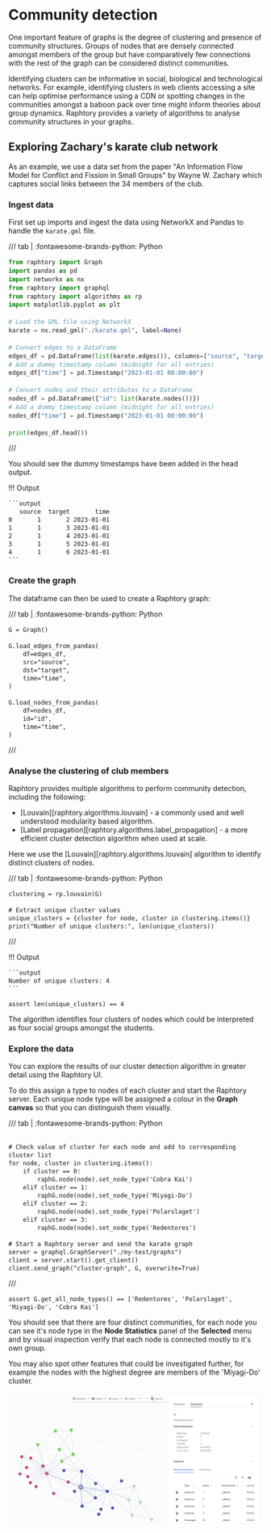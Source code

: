 # Community detection

One important feature of graphs is the degree of clustering and presence of community structures. Groups of nodes that are densely connected amongst members of the group but have comparatively few connections with the rest of the graph can be considered distinct communities.

Identifying clusters can be informative in social, biological and technological networks. For example, identifying clusters in web clients accessing a site can help optimise performance using a CDN or spotting changes in the communities amongst a baboon pack over time might inform theories about group dynamics. Raphtory provides a variety of algorithms to analyse community structures in your graphs.

## Exploring Zachary's karate club network

As an example, we use a data set from the paper "An Information Flow Model for Conflict and Fission in Small Groups" by Wayne W. Zachary which captures social links between the 34 members of the club.

### Ingest data

First set up imports and ingest the data using NetworkX and Pandas to handle the `karate.gml` file.

/// tab | :fontawesome-brands-python: Python
```python
from raphtory import Graph
import pandas as pd
import networkx as nx
from raphtory import graphql
from raphtory import algorithms as rp
import matplotlib.pyplot as plt

# Load the GML file using NetworkX
karate = nx.read_gml("./karate.gml", label=None)

# Convert edges to a DataFrame
edges_df = pd.DataFrame(list(karate.edges()), columns=["source", "target"])
# Add a dummy timestamp column (midnight for all entries)
edges_df["time"] = pd.Timestamp("2023-01-01 00:00:00")

# Convert nodes and their attributes to a DataFrame
nodes_df = pd.DataFrame({"id": list(karate.nodes())})
# Add a dummy timestamp column (midnight for all entries)
nodes_df["time"] = pd.Timestamp("2023-01-01 00:00:00")

print(edges_df.head())
```
///

You should see the dummy timestamps have been added in the head output.

!!! Output

    ```output
       source  target       time
    0       1       2 2023-01-01
    1       1       3 2023-01-01
    2       1       4 2023-01-01
    3       1       5 2023-01-01
    4       1       6 2023-01-01
    ```

### Create the graph

The dataframe can then be used to create a Raphtory graph:

/// tab | :fontawesome-brands-python: Python
```{.python continuation}
G = Graph()

G.load_edges_from_pandas(
    df=edges_df,
    src="source",
    dst="target",
    time="time",
)

G.load_nodes_from_pandas(
    df=nodes_df,
    id="id",
    time="time",
)
```
///

### Analyse the clustering of club members

Raphtory provides multiple algorithms to perform community detection, including the following:

- [Louvain][raphtory.algorithms.louvain] - a commonly used and well understood modularity based algorithm.
- [Label propagation][raphtory.algorithms.label_propagation] - a more efficient cluster detection algorithm when used at scale.

Here we use the [Louvain][raphtory.algorithms.louvain] algorithm to identify distinct clusters of nodes.

/// tab | :fontawesome-brands-python: Python
```{.python continuation}
clustering = rp.louvain(G)

# Extract unique cluster values
unique_clusters = {cluster for node, cluster in clustering.items()}
print("Number of unique clusters:", len(unique_clusters))
```
///

!!! Output

    ```output
    Number of unique clusters: 4
    ```

```{.python continuation hide}
assert len(unique_clusters) == 4
```

The algorithm identifies four clusters of nodes which could be interpreted as four social groups amongst the students.

### Explore the data

You can explore the results of our cluster detection algorithm in greater detail using the Raphtory UI.

To do this assign a type to nodes of each cluster and start the Raphtory server. Each unique node type will be assigned a colour in the **Graph canvas** so that you can distinguish them visually.

/// tab | :fontawesome-brands-python: Python
```{.python continuation}

# Check value of cluster for each node and add to corresponding cluster list
for node, cluster in clustering.items():
    if cluster == 0:
        raphG.node(node).set_node_type('Cobra Kai')
    elif cluster == 1:
        raphG.node(node).set_node_type('Miyagi-Do')
    elif cluster == 2:
        raphG.node(node).set_node_type('Polarslaget')
    elif cluster == 3:
        raphG.node(node).set_node_type('Redentores')

# Start a Raphtory server and send the karate graph
server = graphql.GraphServer("./my-test/graphs")
client = server.start().get_client()
client.send_graph("cluster-graph", G, overwrite=True)

```
///

```{.python continuation hide}
assert G.get_all_node_types() == ['Redentores', 'Polarslaget', 'Miyagi-Do', 'Cobra Kai']
```

You should see that there are four distinct communities, for each node you can see it's node type in the **Node Statistics** panel of the **Selected** menu and by visual inspection verify that each node is connected mostly to it's own group. 

You may also spot other features that could be investigated further, for example the nodes with the highest degree are members of the 'Miyagi-Do' cluster.

![UI Search page](../../assets/images/raphtory_com_detection_ui.png)